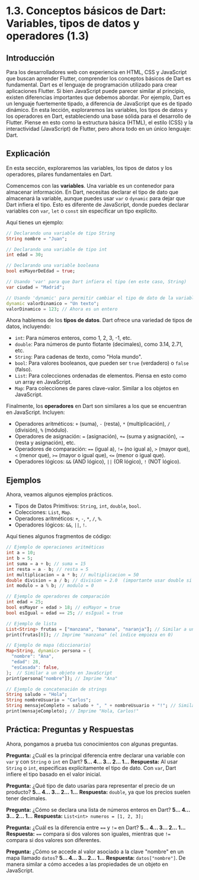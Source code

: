 # 1.3. Conceptos básicos de Dart: Variables, tipos de datos y operadores (1.3)

## Introducción

Para los desarrolladores web con experiencia en HTML, CSS y JavaScript que buscan aprender Flutter, comprender los conceptos básicos de Dart es fundamental. Dart es el lenguaje de programación utilizado para crear aplicaciones Flutter.  Si bien JavaScript puede parecer similar al principio, existen diferencias importantes que debemos abordar. Por ejemplo, Dart es un lenguaje fuertemente tipado, a diferencia de JavaScript que es de tipado dinámico. En esta lección, exploraremos las variables, los tipos de datos y los operadores en Dart, estableciendo una base sólida para el desarrollo de Flutter.  Piense en esto como la estructura básica (HTML), el estilo (CSS) y la interactividad (JavaScript) de Flutter, pero ahora todo en un único lenguaje: Dart.

## Explicación

En esta sección, exploraremos las variables, los tipos de datos y los operadores, pilares fundamentales en Dart.

Comencemos con las **variables**.  Una variable es un contenedor para almacenar información.  En Dart, necesitas declarar el tipo de dato que almacenará la variable, aunque puedes usar `var` o `dynamic` para dejar que Dart infiera el tipo.  Esto es diferente de JavaScript, donde puedes declarar variables con `var`, `let` o `const` sin especificar un tipo explícito.

Aquí tienes un ejemplo:

```dart
// Declarando una variable de tipo String
String nombre = "Juan";

// Declarando una variable de tipo int
int edad = 30;

// Declarando una variable booleana
bool esMayorDeEdad = true;

// Usando 'var' para que Dart infiera el tipo (en este caso, String)
var ciudad = "Madrid";

// Usando 'dynamic' para permitir cambiar el tipo de dato de la variable
dynamic valorDinamico = "Un texto";
valorDinamico = 123; // Ahora es un entero
```

Ahora hablemos de los **tipos de datos**.  Dart ofrece una variedad de tipos de datos, incluyendo:

*   `int`: Para números enteros, como 1, 2, 3, -1, etc.
*   `double`: Para números de punto flotante (decimales), como 3.14, 2.71, etc.
*   `String`: Para cadenas de texto, como "Hola mundo".
*   `bool`: Para valores booleanos, que pueden ser `true` (verdadero) o `false` (falso).
*   `List`: Para colecciones ordenadas de elementos.  Piensa en esto como un array en JavaScript.
*   `Map`: Para colecciones de pares clave-valor.  Similar a los objetos en JavaScript.

Finalmente, los **operadores** en Dart son similares a los que se encuentran en JavaScript.  Incluyen:

*   Operadores aritméticos: `+` (suma), `-` (resta), `*` (multiplicación), `/` (división), `%` (módulo).
*   Operadores de asignación: `=` (asignación), `+=` (suma y asignación), `-=` (resta y asignación), etc.
*   Operadores de comparación: `==` (igual a), `!=` (no igual a), `>` (mayor que), `<` (menor que), `>=` (mayor o igual que), `<=` (menor o igual que).
*   Operadores lógicos: `&&` (AND lógico), `||` (OR lógico), `!` (NOT lógico).

## Ejemplos

Ahora, veamos algunos ejemplos prácticos.

- Tipos de Datos Primitivos: `String`, `int`, `double`, `bool`.
- Colecciones: `List`, `Map`.
- Operadores aritméticos: `+`, `-`, `*`, `/`, `%`.
- Operadores lógicos: `&&`, `||`, `!`.

Aquí tienes algunos fragmentos de código:

```dart
// Ejemplo de operaciones aritméticas
int a = 10;
int b = 5;
int suma = a + b; // suma = 15
int resta = a - b; // resta = 5
int multiplicacion = a * b; // multiplicacion = 50
double division = a / b; // division = 2.0  (importante usar double si el resultado no es entero)
int modulo = a % b; // modulo = 0
```

```dart
// Ejemplo de operadores de comparación
int edad = 25;
bool esMayor = edad > 18; // esMayor = true
bool esIgual = edad == 25; // esIgual = true
```

```dart
// Ejemplo de lista
List<String> frutas = ["manzana", "banana", "naranja"]; // Similar a un array en JavaScript
print(frutas[0]); // Imprime "manzana" (el índice empieza en 0)
```

```dart
// Ejemplo de mapa (diccionario)
Map<String, dynamic> persona = {
  "nombre": "Ana",
  "edad": 28,
  "esCasada": false,
};  // Similar a un objeto en JavaScript
print(persona["nombre"]); // Imprime "Ana"
```

```dart
// Ejemplo de concatenación de strings
String saludo = "Hola";
String nombreUsuario = "Carlos";
String mensajeCompleto = saludo + ", " + nombreUsuario + "!"; // Similar a JavaScript
print(mensajeCompleto); // Imprime "Hola, Carlos!"
```

## Práctica: Preguntas y Respuestas

Ahora, pongamos a prueba tus conocimientos con algunas preguntas.

**Pregunta:** ¿Cuál es la principal diferencia entre declarar una variable con `var` y con `String` o `int` en Dart?
**5... 4... 3... 2... 1...**
**Respuesta:**  Al usar `String` o `int`, especificas explícitamente el tipo de dato. Con `var`, Dart infiere el tipo basado en el valor inicial.

**Pregunta:** ¿Qué tipo de dato usarías para representar el precio de un producto?
**5... 4... 3... 2... 1...**
**Respuesta:** `double`, ya que los precios suelen tener decimales.

**Pregunta:** ¿Cómo se declara una lista de números enteros en Dart?
**5... 4... 3... 2... 1...**
**Respuesta:** `List<int> numeros = [1, 2, 3];`

**Pregunta:** ¿Cuál es la diferencia entre `==` y `!=` en Dart?
**5... 4... 3... 2... 1...**
**Respuesta:** `==` compara si dos valores son iguales, mientras que `!=` compara si dos valores son diferentes.

**Pregunta:** ¿Cómo se accede al valor asociado a la clave "nombre" en un mapa llamado `datos`?
**5... 4... 3... 2... 1...**
**Respuesta:**  `datos["nombre"]`.  De manera similar a cómo accedes a las propiedades de un objeto en JavaScript.
